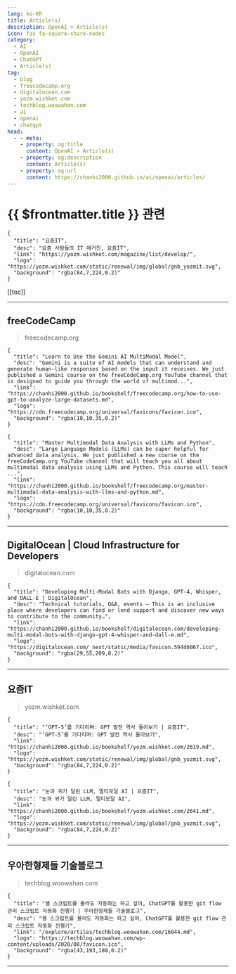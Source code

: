 ```yaml
---
lang: ko-KR
title: Article(s)
description: OpenAI > Article(s)
icon: fas fa-square-share-nodes
category: 
  - AI
  - OpenAI
  - ChatGPT
  - Article(s)
tag:
  - blog
  - freecodecamp.org
  - digitalocean.com
  - yozm.wishket.com
  - techblog.woowahan.com
  - ai
  - openai
  - chatgpt
head:
  - - meta:
    - property: og:title
      content: OpenAI > Article(s)
    - property: og:description
      content: Article(s)
    - property: og:url
      content: https://chanhi2000.github.io/ai/openai/articles/
---
```


# {{ $frontmatter.title }} 관련

<SiteInfo
  name="freeCodeCamp Programming Tutorials: Python, JavaScript, Git & More"
  desc="Browse thousands of programming tutorials written by experts. Learn Web Development, Data Science, DevOps, Security, and get developer career advice."
  url="https://freecodecamp.org/news/"
  logo="https://cdn.freecodecamp.org/universal/favicons/favicon.ico"
  preview="https://cdn.freecodecamp.org/platform/universal/fcc_meta_1920X1080-indigo.png"/>

<SiteInfo
  name="DigitalOcean | Cloud Infrastructure for Developers"
  desc="An ocean of simple, scalable cloud solutions."
  url="https://digitalocean.com/community/tutorials?sort_by=oldest"
  logo="https://digitalocean.com/_next/static/media/favicon.594d6067.ico"
  preview="https://www.digitalocean.com/_next/static/media/social-share-default.e8530e9e.jpeg"/>

```component VPCard
{
  "title": "요즘IT", 
  "desc": "요즘 사람들의 IT 매거진, 요즘IT", 
  "link": "https://yozm.wishket.com/magazine/list/develop/", 
  "logo": "https://yozm.wishket.com/static/renewal/img/global/gnb_yozmit.svg", 
  "background": "rgba(84,7,224,0.2)"
}
```

<SiteInfo
  name="우아한형제들 기술블로그"
  desc="우아한형제들의 기술, 서비스, 비전, 가치를 들려 드립니다."
  url="https://techblog.woowahan.com/"
  logo="https://techblog.woowahan.com/wp-content/uploads/2020/08/favicon.ico"
  preview="https://techblog.woowahan.com/wp-content/uploads/2021/06/screenshot.jpg"/>

[[toc]]

---

## <FontIcon icon="fa-brands fa-free-code-camp"/>freeCodeCamp

> freecodecamp.org

```component VPCard
{
  "title": "Learn to Use the Gemini AI MultiModal Model",
  "desc": "Gemini is a suite of AI models that can understand and generate human-like responses based on the input it receives. We just published a Gemini course on the freeCodeCamp.org YouTube channel that is designed to guide you through the world of multimod...",
  "link": "https://chanhi2000.github.io/bookshelf/freecodecamp.org/how-to-use-gpt-to-analyze-large-datasets.md",
  "logo": "https://cdn.freecodecamp.org/universal/favicons/favicon.ico",
  "background": "rgba(10,10,35,0.2)"
}
```

```component VPCard
{
  "title": "Master Multimodal Data Analysis with LLMs and Python",
  "desc": "Large Language Models (LLMs) can be super helpful for advanced data analysis. We just published a new course on the freeCodeCamp.org YouTube channel that will teach you all about multimodal data analysis using LLMs and Python. This course will teach ...",
  "link": "https://chanhi2000.github.io/bookshelf/freecodecamp.org/master-multimodal-data-analysis-with-llms-and-python.md",
  "logo": "https://cdn.freecodecamp.org/universal/favicons/favicon.ico",
  "background": "rgba(10,10,35,0.2)"
}
```

<!-- END: freecodecamp.org -->

---

## DigitalOcean | Cloud Infrastructure for Developers

> digitalocean.com

```component VPCard
{
  "title": "Developing Multi-Modal Bots with Django, GPT-4, Whisper, and DALL-E | DigitalOcean",
  "desc": "Technical tutorials, Q&A, events — This is an inclusive place where developers can find or lend support and discover new ways to contribute to the community…",
  "link": "https://chanhi2000.github.io/bookshelf/digitalocean.com/developing-multi-modal-bots-with-django-gpt-4-whisper-and-dall-e.md",
  "logo": "https://digitalocean.com/_next/static/media/favicon.594d6067.ico",
  "background": "rgba(29,55,209,0.2)"
}
```

---

## 요즘IT

> yozm.wishket.com

```component VPCard
{
  "title": "‘GPT-5’를 기다리며: GPT 발전 역사 돌아보기 | 요즘IT",
  "desc": "‘GPT-5’를 기다리며: GPT 발전 역사 돌아보기",
  "link": "https://chanhi2000.github.io/bookshelf/yozm.wishket.com/2619.md",
  "logo": "https://yozm.wishket.com/static/renewal/img/global/gnb_yozmit.svg", 
  "background": "rgba(84,7,224,0.2)"
}
```

```component VPCard
{
  "title": "눈과 귀가 달린 LLM, 멀티모달 AI | 요즘IT",
  "desc": "눈과 귀가 달린 LLM, 멀티모달 AI",
  "link": "https://chanhi2000.github.io/bookshelf/yozm.wishket.com/2641.md",
  "logo": "https://yozm.wishket.com/static/renewal/img/global/gnb_yozmit.svg", 
  "background": "rgba(84,7,224,0.2)"
}
```

<!-- END: yozm.wishket.com -->

---

## 우아한형제들 기술블로그

> techblog.woowahan.com

```component VPCard
{
  "title": "셸 스크립트를 몰라도 자동화는 하고 싶어, ChatGPT를 활용한 git flow 관리 스크립트 자동화 진행기 | 우아한형제들 기술블로그",
  "desc": "셸 스크립트를 몰라도 자동화는 하고 싶어, ChatGPT를 활용한 git flow 관리 스크립트 자동화 진행기",
  "link": "/explore/artiles/techblog.woowahan.com/16044.md",
  "logo": "https://techblog.woowahan.com/wp-content/uploads/2020/08/favicon.ico",
  "background": "rgba(43,193,188,0.2)"
}
```

---

<TagLinks />